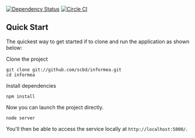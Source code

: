 [![Dependency Status](https://david-dm.org/scbd/informea.svg)](https://david-dm.org/scbd/informea) [![Circle CI](https://circleci.com/gh/scbd/informea/tree/master.svg?style=shield)](https://circleci.com/gh/scbd/informea/tree/master)

## Quick Start

The quickest way to get started if to clone and run the application as shown below:

Clone the project

    git clone git://github.com/scbd/informea.git
    cd informea

Install dependencies

    npm install

Now you can launch the project directly.

    node server

You'll then be able to access the service locally at `http://localhost:5000/`.
